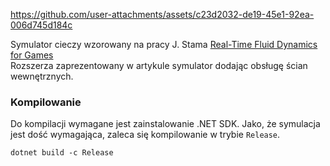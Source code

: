 https://github.com/user-attachments/assets/c23d2032-de19-45e1-92ea-006d745d184c

Symulator cieczy wzorowany na pracy J. Stama [Real-Time Fluid Dynamics for Games](https://damassets.autodesk.net/content/dam/autodesk/www/autodesk-reasearch/Publications/pdf/realtime-fluid-dynamics-for.pdf)  
Rozszerza zaprezentowany w artykule symulator dodając obsługę ścian wewnętrznych.

### Kompilowanie
Do kompilacji wymagane jest zainstalowanie .NET SDK.
Jako, że symulacja jest dość wymagająca, zaleca się kompilowanie w trybie `Release`. 
```
dotnet build -c Release
```
